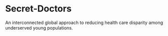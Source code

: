# Secret-Doctors
An interconnected global approach to reducing health care disparity among underserved young populations.
